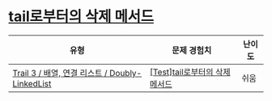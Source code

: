 # [tail로부터의 삭제 메서드](https://www.codetree.ai/trails/complete/curated-cards/test-deletion-method-from-tail)

|유형|문제 경험치|난이도|
|---|---|---|
|[Trail 3 / 배열, 연결 리스트 / Doubly-LinkedList](https://www.codetree.ai/trail-info/novice-high/)|[[Test]tail로부터의 삭제 메서드](https://www.codetree.ai/trails/complete/curated-cards/test-deletion-method-from-tail/)|쉬움|

